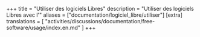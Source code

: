 +++
title = "Utiliser des logiciels Libres"
description = "Utiliser des logiciels Libres avec l'"
aliases = ["documentation/logiciel_libre/utiliser"]
[extra]
translations = [
    "activities/discussions/documentation/free-software/usage/index.en.md"
]
+++


